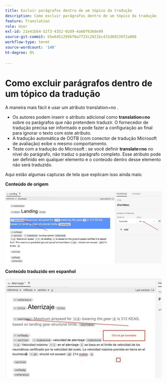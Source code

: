 ```yaml
---
title: Excluir parágrafos dentro de um tópico da tradução
description: Como excluir parágrafos dentro de um tópico da tradução
feature: Translation
role: User
exl-id: 21e41bb4-52f3-4352-92d9-4a60f636de99
source-git-commit: b5e64512956f0a7f33c2021bc431d69239f2a088
workflow-type: tm+mt
source-wordcount: '148'
ht-degree: 0%

---
```


# Como excluir parágrafos dentro de um tópico da tradução

A maneira mais fácil é usar um atributo translation=no .

+ Os autores podem inserir o atributo adicional como **translation=no** sobre os parágrafos que não pretendem traduzir. O fornecedor de tradução precisa ser informado e pode fazer a configuração ao final para ignorar o texto com este atributo.
+ A tradução automática de OOTB (com conector de tradução Microsoft de avaliação) exibe o mesmo comportamento.
+ Teste com a tradução do Microsoft : se você definir **translate=no** no nível do parágrafo, não traduz o parágrafo completo. Esse atributo pode ser definido em qualquer elemento e o conteúdo dentro desse elemento não será traduzido.


Aqui estão algumas capturas de tela que explicam isso ainda mais:

**Conteúdo de origem**

![Conteúdo de origem](assets/source-content.jpg)

**Conteúdo traduzido em espanhol**

![Conteúdo traduzido em espanhol](assets/trans-content.jpg)
